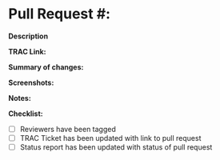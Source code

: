 # Pull Request \#: <!-- Add TRAC ticket number -->

**Description**

**TRAC Link:**

**Summary of changes:**

**Screenshots:**

**Notes:**

**Checklist:**
- [ ] Reviewers have been tagged
- [ ] TRAC Ticket has been updated with link to pull request
- [ ] Status report has been updated with status of pull request